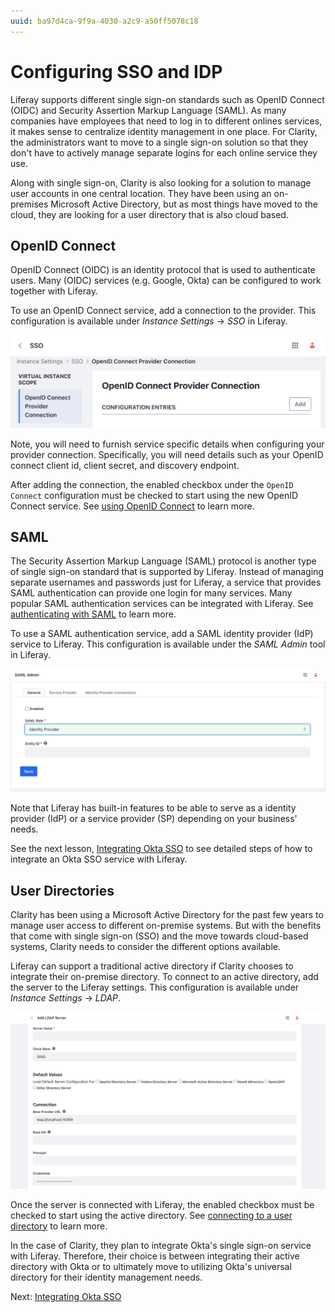 ```yaml
---
uuid: ba97d4ca-9f9a-4030-a2c9-a50ff5078c18
---
```

# Configuring SSO and IDP

Liferay supports different single sign-on standards such as OpenID Connect (OIDC) and Security Assertion Markup Language (SAML). As many companies have employees that need to log in to different onlines services, it makes sense to centralize identity management in one place. For Clarity, the administrators want to move to a single sign-on solution so that they don't have to actively manage separate logins for each online service they use.

Along with single sign-on, Clarity is also looking for a solution to manage user accounts in one central location. They have been using an on-premises Microsoft Active Directory, but as most things have moved to the cloud, they are looking for a user directory that is also cloud based.

## OpenID Connect

OpenID Connect (OIDC) is an identity protocol that is used to authenticate users. Many (OIDC) services (e.g. Google, Okta) can be configured to work together with Liferay. 

To use an OpenID Connect service, add a connection to the provider. This configuration is available under _Instance Settings_ &rarr; _SSO_ in Liferay. 

![Add an OpenID Connect connection under instance settings.](./configuring-sso-and-idp/images/01.png)

Note, you will need to furnish service specific details when configuring your provider connection. Specifically, you will need details such as your OpenID connect client id, client secret, and discovery endpoint.

After adding the connection, the enabled checkbox under the `OpenID Connect` configuration must be checked to start using the new OpenID Connect service. See [using OpenID Connect](https://learn.liferay.com/w/dxp/installation-and-upgrades/securing-liferay/configuring-sso/using-openid-connect) to learn more.

## SAML

The Security Assertion Markup Language (SAML) protocol is another type of single sign-on standard that is supported by Liferay. Instead of managing separate usernames and passwords just for Liferay, a service that provides SAML authentication can provide one login for many services. Many popular SAML authentication services can be integrated with Liferay. See [authenticating with SAML](https://learn.liferay.com/web/guest/w/dxp/installation-and-upgrades/securing-liferay/configuring-sso/authenticating-with-saml) to learn more.

To use a SAML authentication service, add a SAML identity provider (IdP) service to Liferay. This configuration is available under the _SAML Admin_ tool in Liferay.

![Add a SAML IdP service in Liferay.](./configuring-sso-and-idp/images/02.png)

Note that Liferay has built-in features to be able to serve as a identity provider (IdP) or a service provider (SP) depending on your business' needs.

See the next lesson, [Integrating Okta SSO](./integrating-okta-sso.md) to see detailed steps of how to integrate an Okta SSO service with Liferay. 

## User Directories

Clarity has been using a Microsoft Active Directory for the past few years to manage user access to different on-premise systems. But with the benefits that come with single sign-on (SSO) and the move towards cloud-based systems, Clarity needs to consider the different options available.

Liferay can support a traditional active directory if Clarity chooses to integrate their on-premise directory. To connect to an active directory, add the server to the Liferay settings. This configuration is available under _Instance Settings_ &rarr; _LDAP_.

![Add an active directory server to Liferay.](./configuring-sso-and-idp/images/03.png)

Once the server is connected with Liferay, the enabled checkbox must be checked to start using the active directory. See [connecting to a user directory](https://learn.liferay.com/web/guest/w/dxp/users-and-permissions/connecting-to-a-user-directory) to learn more.

In the case of Clarity, they plan to integrate Okta's single sign-on service with Liferay. Therefore, their choice is between integrating their active directory with Okta or to ultimately move to utilizing Okta's universal directory for their identity management needs.

Next: [Integrating Okta SSO](./integrating-okta-sso.md)
